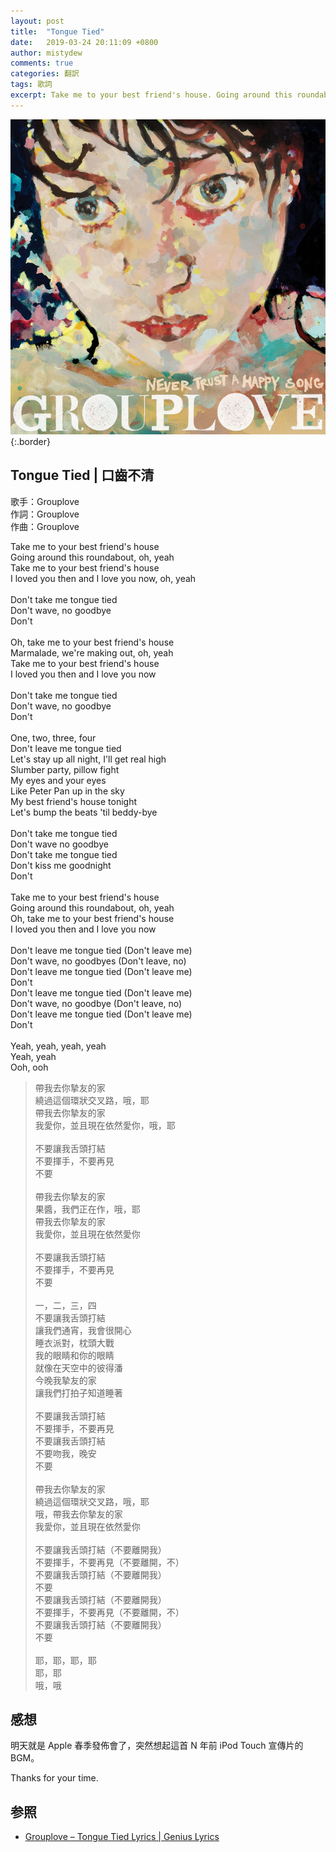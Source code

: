```yaml
---
layout: post
title:  "Tongue Tied"
date:   2019-03-24 20:11:09 +0800
author: mistydew
comments: true
categories: 翻訳
tags: 歌詞
excerpt: Take me to your best friend's house. Going around this roundabout, oh, yeah. Take me to your best friend's house. I loved you then and I love you now, oh, yeah.
---
```

![NEVER TRUST A HAPPY SONG](/images/cover/misc/NEVER%20TRUST%20A%20HAPPY%20SONG.jpg){:.border}

## Tongue Tied | 口齒不清

歌手：Grouplove<br>
作詞：Grouplove<br>
作曲：Grouplove

<div class="lyric-original">
<p>
Take me to your best friend's house<br>
Going around this roundabout, oh, yeah<br>
Take me to your best friend's house<br>
I loved you then and I love you now, oh, yeah<br>
<br>
Don't take me tongue tied<br>
Don't wave, no goodbye<br>
Don't<br>
<br>
Oh, take me to your best friend's house<br>
Marmalade, we're making out, oh, yeah<br>
Take me to your best friend's house<br>
I loved you then and I love you now<br>
<br>
Don't take me tongue tied<br>
Don't wave, no goodbye<br>
Don't<br>
<br>
One, two, three, four<br>
Don't leave me tongue tied<br>
Let's stay up all night, I'll get real high<br>
Slumber party, pillow fight<br>
My eyes and your eyes<br>
Like Peter Pan up in the sky<br>
My best friend's house tonight<br>
Let's bump the beats 'til beddy-bye<br>
<br>
Don't take me tongue tied<br>
Don't wave no goodbye<br>
Don't take me tongue tied<br>
Don't kiss me goodnight<br>
Don't<br>
<br>
Take me to your best friend's house<br>
Going around this roundabout, oh, yeah<br>
Oh, take me to your best friend's house<br>
I loved you then and I love you now<br>
<br>
Don't leave me tongue tied (Don't leave me)<br>
Don't wave, no goodbyes (Don't leave, no)<br>
Don't leave me tongue tied (Don't leave me)<br>
Don't<br>
Don't leave me tongue tied (Don't leave me)<br>
Don't wave, no goodbye (Don't leave, no)<br>
Don't leave me tongue tied (Don't leave me)<br>
Don't<br>
<br>
Yeah, yeah, yeah, yeah<br>
Yeah, yeah<br>
Ooh, ooh
</p>
</div>

<div class="lyric-translation">
<blockquote>
帶我去你摯友的家<br>
繞過這個環狀交叉路，哦，耶<br>
帶我去你摯友的家<br>
我愛你，並且現在依然愛你，哦，耶<br>
<br>
不要讓我舌頭打結<br>
不要揮手，不要再見<br>
不要<br>
<br>
帶我去你摯友的家<br>
果醬，我們正在作，哦，耶<br>
帶我去你摯友的家<br>
我愛你，並且現在依然愛你<br>
<br>
不要讓我舌頭打結<br>
不要揮手，不要再見<br>
不要<br>
<br>
一，二，三，四<br>
不要讓我舌頭打結<br>
讓我們通宵，我會很開心<br>
睡衣派對，枕頭大戰<br>
我的眼睛和你的眼睛<br>
就像在天空中的彼得潘<br>
今晚我摯友的家<br>
讓我們打拍子知道睡著<br>
<br>
不要讓我舌頭打結<br>
不要揮手，不要再見<br>
不要讓我舌頭打結<br>
不要吻我，晚安<br>
不要<br>
<br>
帶我去你摯友的家<br>
繞過這個環狀交叉路，哦，耶<br>
哦，帶我去你摯友的家<br>
我愛你，並且現在依然愛你<br>
<br>
不要讓我舌頭打結（不要離開我）<br>
不要揮手，不要再見（不要離開，不）<br>
不要讓我舌頭打結（不要離開我）<br>
不要<br>
不要讓我舌頭打結（不要離開我）<br>
不要揮手，不要再見（不要離開，不）<br>
不要讓我舌頭打結（不要離開我）<br>
不要<br>
<br>
耶，耶，耶，耶<br>
耶，耶<br>
哦，哦
</blockquote>
</div>

## 感想

明天就是 Apple 春季發佈會了，突然想起這首 N 年前 iPod Touch 宣傳片的 BGM。

Thanks for your time.

## 参照

* [Grouplove – Tongue Tied Lyrics \| Genius Lyrics](https://genius.com/Grouplove-tongue-tied-lyrics)
